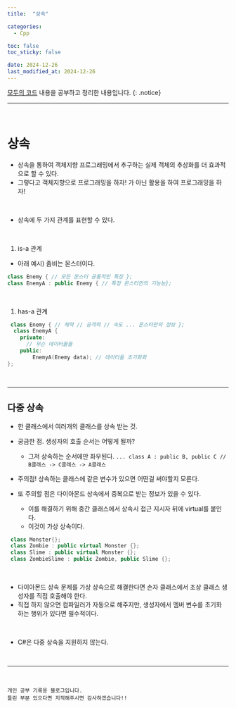 ```yaml
---
title:  "상속" 

categories:
  - Cpp

toc: false
toc_sticky: false

date: 2024-12-26
last_modified_at: 2024-12-26
---
```


[모두의 코드](https://modoocode.com/135) 내용을 공부하고 정리한 내용입니다.
{: .notice}

---

<br/>

# 상속

* 상속을 통하여 객체지향 프로그래밍에서 추구하는 실제 객체의 추상화를 더 효과적으로 할 수 있다.
* 그렇다고 객체지향으로 프로그래밍을 하자! 가 아닌 활용을 하여 프로그래밍을 하자!

<br/>

* 상속에 두 가지 관계를 표현할 수 있다.

<br/>

1. is-a 관계
* 아래 예시) 좀비는 몬스터이다.
``` cpp
class Enemy { // 모든 몬스터 공통적인 특징 };
class EnemyA : public Enemy { // 특정 몬스터만의 기능능};
```

<br/>

1. has-a 관계
```cpp
 class Enemy { // 체력 // 공격력 // 속도 ... 몬스터만의 정보 };
  class EnemyA {   
    private:
      // 무슨 데이터들들
    public:
        EnemyA(Enemy data); // 데이터들 초기화화
};
```
 
<br/>

---

## 다중 상속
* 한 클래스에서 여러개의 클래스를 상속 받는 것.

* 궁금한 점. 생성자의 호출 순서는 어떻게 될까?
    * 그저 상속하는 순서에만 좌우된다. 
```... class A : public B, public C // B클래스 -> C클래스 -> A클래스```

* 주의점! 상속하는 클래스에 같은 변수가 있으면 어떤걸 써야할지 모른다.
* 또 주의할 점은 다이아몬드 상속에서 중복으로 받는 정보가 있을 수 있다.
    * 이를 해결하기 위해 중간 클래스에서 상속시 접근 지시자 뒤에 virtual를 붙인다.
    * 이것이 가상 상속이다.

``` cpp
 class Monster{};
 class Zombie : public virtual Monster {};
 class Slime : public virtual Monster {};
 class ZombieSlime : public Zombie, public Slime {};
 ```

<br/>

* 다이아몬드 상속 문제를 가상 상속으로 해결한다면 손자 클래스에서 조상 클래스 생성자를 직접 호출해야 한다.
* 직접 하지 않으면 컴파일러가 자동으로 해주지만, 생성자에서 멤버 변수를 초기화 하는 행위가 있다면 필수적이다.

<br/>

* C#은 다중 상속을 지원하지 않는다.

<br/>

---

<br/>

```
개인 공부 기록용 블로그입니다.
틀린 부분 있으다면 지적해주시면 감사하겠습니다!!
```

